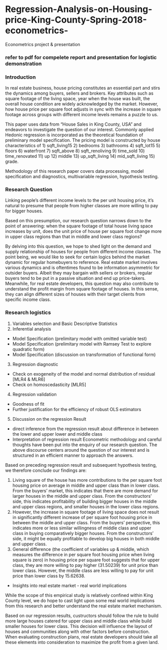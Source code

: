 # Regression-Analysis-on-Housing-price-King-County-Spring-2018-econometrics-
Econometrics project &amp; presentation
### refer to pdf for compelete report and presentation for logistic demonstration

### Introduction
In real estate business, house pricing constitutes an essential part and stirs the dynamics among buyers, sellers and brokers. Key attributes such as square footage of the living space, year when the house was built, the overall house condition are widely acknowledged by the market. However, how house price per square foot adjusts in sync with the increase in square footage across groups with different income levels remains a puzzle to us.

This paper uses data from “House Sales in King County, USA” and endeavors to investigate the question of our interest. Commonly applied Hedonic regression is incorporated as the theoretical foundation of preliminary model specification. The pricing model is constructed by house characteristics of 1) sqft_living15 2) bedrooms 3) bathrooms 4) sqft_lot15 5) floors 6) waterfront 7) sqft_above 8) sqft_renoliving 9) time_sold 10) time_renovated 11) up 12) middle 13) up_sqft_living 14) mid_sqft_living 15) grade.

Methodology of this research paper covers data processing, model specification and diagnostics, multivariable regression, hypothesis testing.

### Research Question
Linking people’s different income levels to the per unit housing price, it’s natural to presume that people from higher classes are more willing to pay for bigger houses.

Based on this presumption, our research question narrows down to the point of answering: when the square footage of total house living space increases by unit, does the unit price of house per square foot change more in upper class regions than that in middle and lower class regions?

By delving into this question, we hope to shed light on the demand and supply relationship of houses for people from different income classes. The point being, we would like to seek for certain logics behind the market dynamic for regular homebuyers to reference. Real estate market involves various dynamics and is oftentimes found to be information asymmetric for outsider buyers. Albeit they may bargain with sellers or brokers, regular buyers tend to be put in a passive situation and end up price-takers. Meanwhile, for real estate developers, this question may also contribute to understand the profit margin from square footage of houses. In this sense, they can align different sizes of houses with their target clients from specific income class.

### Research logistics
1. Variables selection and Basic Descriptive Statistics
2. Inferential analysis

* Model Specification (prelimitary model with omitted variable test)
* Model Specification (prelimitary model with Ramsey Test to explore quadratic form)
* Model Specification (discussion on transformation of functional form)

3. Regression diagnostic
* Check on exogeneity of the model and normal distribution of
residual [MLR4 & MLR6]
* Check on homoscedasticity [MLR5]

4. Regression validation
* Goodness of fit
* Further justification for the efficiency of robust OLS estimators

5. Discussion on the regression Result
* direct inference from the regression result about difference in between the lower and upper lower and middle class
* Interpretation of regression result
Econometric methodology and careful thoughts have been put into the enquiry of our research question. The above discourse centers around the question of our interest and is structured in an efficient manner to approach the answers.

Based on preceding regression result and subsequent hypothesis testing, we therefore conclude our findings are:

1. Living square of the house has more contributions to the per square foot housing price on average in middle and upper class than in lower class. From the buyers’ market, this indicates that there are more demand for larger houses in the middle and upper class. From the constructors’ side, this indicates profitability of building bigger houses in the middle and upper class regions, and smaller houses in the lower class regions.
2. However, the increase in square footage of living space does not result in significantly different increase of per square foot housing price in between the middle and upper class. From the buyers’ perspective, this indicates more or less similar willingness of middle class and upper class in buying comparatively bigger houses. From the constructors’ side, it might be equally profitable to develop big houses in both middle and upper class.
3. General difference (the coefficient of variables up & middle, which measures the difference in per square foot housing price when living square is zero) in housing price per square foot suggests that for upper class, they are more willing to pay higher (31.50239) for unit price than lower class. However, the middle class are less willing to pay for unit price than lower class by 15.62638.

* Insights into real estate market - real world implications

While the scope of this empirical study is relatively confined within King County level, we do hope to cast light upon some real world implications from this research and better understand the real estate market mechanism.

Based on our regression results, custructors should follow the rule to build more large houses catered for upper class and middle class while build smaller houses for lower class. This decision will influence the layout of houses and communities along with other factors before construction. When evaluating construction plans, real estate developers should take all these elements into consideration to maximize the profit from a given land.

